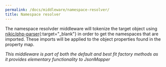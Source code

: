 ```yaml
---
permalink: /docs/middleware/namespace-resolver/  
title: Namespace resolver  
---
```


The namespace resolvder middleware will tokenize the target object using [nikic/php-parser](https://github.com/nikic/PHP-Parser){:target="_blank"}
in order to get the namespaces that are imported.  These imports will be applied to the object properties found in the property map. 

_This middleware is part of both the default and best fit factory methods as it provides elementary functionality to JsonMapper_ 